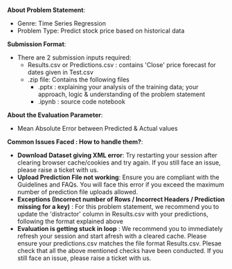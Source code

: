 **About Problem Statement**:
 - Genre: Time Series Regression
 - Problem Type: Predict stock price based on historical data

**Submission Format**:
 - There are 2 submission inputs required:
	- Results.csv or Predictions.csv : contains 'Close' price forecast for dates given in Test.csv
	- .zip file: Contains the following files
	    - .pptx : explaining your analysis of the training data; your approach, logic & understanding of the problem statement
	    - .ipynb : source code notebook

**About the Evaluation Parameter**:
 - Mean Absolute Error between Predicted & Actual values
 
**Common Issues Faced : How to handle them?**:

 - **Download Dataset giving XML error**: Try restarting your session after clearing browser cache/cookies and try again. If you still face an issue, please raise a ticket with us.
 - **Upload Prediction File not working**: Ensure you are compliant with the Guidelines and FAQs. You will face this error if you exceed the maximum number of prediction file uploads allowed.
 - **Exceptions (Incorrect number of Rows / Incorrect Headers / Prediction missing for a key)** : For this problem statement, we recommend you to update the 'distractor' column in Results.csv with your predictions, following the format explained above
 - **Evaluation is getting stuck in loop** : We recommend you to immediately refresh your session and start afresh with a cleared cache. Please ensure your predictions.csv matches the file format Results.csv. Plesae check that all the above mentioned checks have been conducted. If you still face an issue, please raise a ticket with us.	
